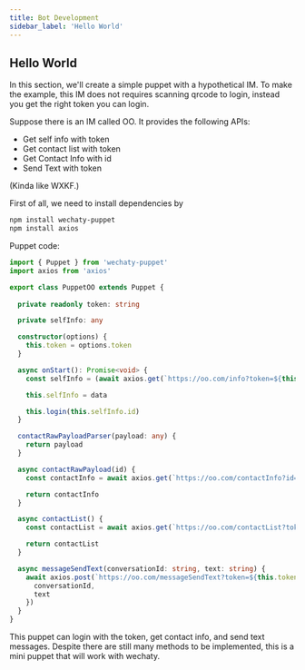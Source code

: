 ```yaml
---
title: Bot Development
sidebar_label: 'Hello World'
---
```


## Hello World

In this section, we'll create a simple puppet with a hypothetical IM. To make the example, this IM does not requires scanning qrcode to login, instead you get the right token you can login.

Suppose there is an IM called OO. It provides the following APIs:

- Get self info with token
- Get contact list with token
- Get Contact Info with id
- Send Text with token

(Kinda like WXKF.)

First of all, we need to install dependencies by

```bash
npm install wechaty-puppet
npm install axios
```

Puppet code:

```ts
import { Puppet } from 'wechaty-puppet'
import axios from 'axios'

export class PuppetOO extends Puppet {
  
  private readonly token: string

  private selfInfo: any

  constructor(options) {
    this.token = options.token
  }

  async onStart(): Promise<void> {
    const selfInfo = (await axios.get(`https://oo.com/info?token=${this.token}`)).data

    this.selfInfo = data

    this.login(this.selfInfo.id)
  }

  contactRawPayloadParser(payload: any) {
    return payload
  }

  async contactRawPayload(id) {
    const contactInfo = await axios.get(`https://oo.com/contactInfo?id=${id}`).data

    return contactInfo
  }

  async contactList() {
    const contactList = await axios.get(`https://oo.com/contactList?token=${this.token}`).data

    return contactList
  }

  async messageSendText(conversationId: string, text: string) {
    await axios.post(`https://oo.com/messageSendText?token=${this.token}`, {
      conversationId,
      text
    })
  }
}
```

This puppet can login with the token, get contact info, and send text messages. Despite there are still many methods to be implemented, this is a mini puppet that will work with wechaty.
